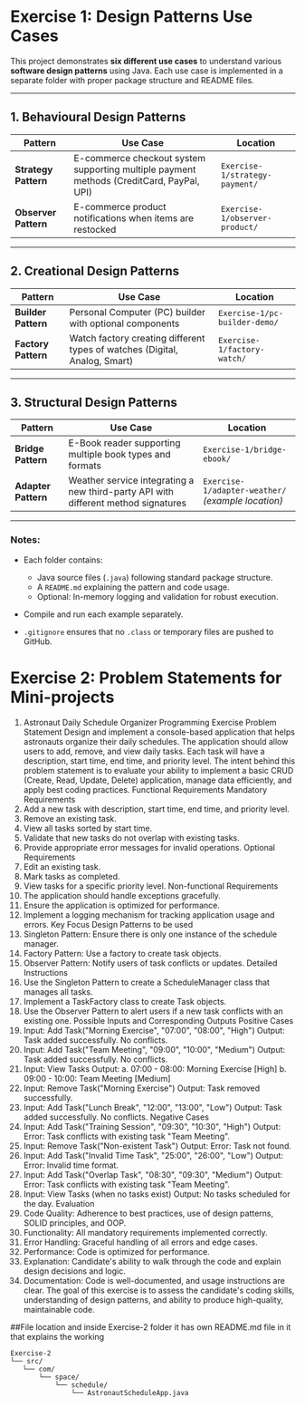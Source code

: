 # Exercise 1: Design Patterns Use Cases

This project demonstrates **six different use cases** to understand various **software design patterns** using Java. Each use case is implemented in a separate folder with proper package structure and README files.

---

## 1. Behavioural Design Patterns

| Pattern | Use Case | Location |
|---------|----------|---------|
| **Strategy Pattern** | E-commerce checkout system supporting multiple payment methods (CreditCard, PayPal, UPI) | `Exercise-1/strategy-payment/` |
| **Observer Pattern** | E-commerce product notifications when items are restocked | `Exercise-1/observer-product/` |

---

## 2. Creational Design Patterns

| Pattern | Use Case | Location |
|---------|----------|---------|
| **Builder Pattern** | Personal Computer (PC) builder with optional components | `Exercise-1/pc-builder-demo/` |
| **Factory Pattern** | Watch factory creating different types of watches (Digital, Analog, Smart) | `Exercise-1/factory-watch/` |

---

## 3. Structural Design Patterns

| Pattern | Use Case | Location |
|---------|----------|---------|
| **Bridge Pattern** | E-Book reader supporting multiple book types and formats | `Exercise-1/bridge-ebook/` |
| **Adapter Pattern** | Weather service integrating a new third-party API with different method signatures | `Exercise-1/adapter-weather/` *(example location)* |

---

### Notes:

- Each folder contains:
  - Java source files (`.java`) following standard package structure.
  - A `README.md` explaining the pattern and code usage.
  - Optional: In-memory logging and validation for robust execution.

- Compile and run each example separately.  
- `.gitignore` ensures that no `.class` or temporary files are pushed to GitHub.
 # Exercise 2: Problem Statements for Mini-projects
 1. Astronaut Daily Schedule Organizer Programming Exercise 
Problem Statement
 Design and implement a console-based application that helps astronauts organize their daily
 schedules. The application should allow users to add, remove, and view daily tasks. Each task
 will have a description, start time, end time, and priority level. The intent behind this problem
 statement is to evaluate your ability to implement a basic CRUD (Create, Read, Update, Delete)
 application, manage data efficiently, and apply best coding practices.
 Functional Requirements
 Mandatory Requirements
 1. Add a new task with description, start time, end time, and priority level.
 2. Remove an existing task.
 3. View all tasks sorted by start time.
 4. Validate that new tasks do not overlap with existing tasks.
 5. Provide appropriate error messages for invalid operations.
 Optional Requirements
 1. Edit an existing task.
 2. Mark tasks as completed.
 3. View tasks for a specific priority level.
 Non-functional Requirements
 1. The application should handle exceptions gracefully.
 2. Ensure the application is optimized for performance.
 3. Implement a logging mechanism for tracking application usage and errors.
 Key Focus
 Design Patterns to be used
 1. Singleton Pattern: Ensure there is only one instance of the schedule manager.
2. Factory Pattern: Use a factory to create task objects.
 3. Observer Pattern: Notify users of task conflicts or updates.
 Detailed Instructions
 1. Use the Singleton Pattern to create a ScheduleManager class that manages all tasks.
 2. Implement a TaskFactory class to create Task objects.
 3. Use the Observer Pattern to alert users if a new task conflicts with an existing one.
 Possible Inputs and Corresponding Outputs
 Positive Cases
 1. Input: Add Task("Morning Exercise", "07:00", "08:00", "High") Output: Task added
 successfully. No conflicts.
 2. Input: Add Task("Team Meeting", "09:00", "10:00", "Medium") Output: Task added
 successfully. No conflicts.
 3. Input: View Tasks Output:
 a. 07:00 - 08:00: Morning Exercise [High]
 b. 09:00 - 10:00: Team Meeting [Medium]
 4. Input: Remove Task("Morning Exercise") Output: Task removed successfully.
 5. Input: Add Task("Lunch Break", "12:00", "13:00", "Low") Output: Task added successfully. No
 conflicts.
 Negative Cases
 1. Input: Add Task("Training Session", "09:30", "10:30", "High") Output: Error: Task conflicts
 with existing task "Team Meeting".
 2. Input: Remove Task("Non-existent Task") Output: Error: Task not found.
 3. Input: Add Task("Invalid Time Task", "25:00", "26:00", "Low") Output: Error: Invalid time
 format.
 4. Input: Add Task("Overlap Task", "08:30", "09:30", "Medium") Output: Error: Task conflicts
 with existing task "Team Meeting".
 5. Input: View Tasks (when no tasks exist) Output: No tasks scheduled for the day.
 Evaluation
 1. Code Quality: Adherence to best practices, use of design patterns, SOLID principles, and
 OOP.
 2. Functionality: All mandatory requirements implemented correctly.
 3. Error Handling: Graceful handling of all errors and edge cases.
 4. Performance: Code is optimized for performance.
5. Explanation: Candidate's ability to walk through the code and explain design decisions and
 logic.
 6. Documentation: Code is well-documented, and usage instructions are clear.
 The goal of this exercise is to assess the candidate's coding skills, understanding of design
 patterns, and ability to produce high-quality, maintainable code.
 
 ##File location and inside Exercise-2 folder it has own README.md file in it that explains the working
 ```
 Exercise-2
└── src/
    └── com/
        └── space/
            └── schedule/
                └── AstronautScheduleApp.java
```
